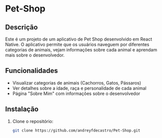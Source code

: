 # Pet-Shop

## Descrição

Este é um projeto de um aplicativo de Pet Shop desenvolvido em React Native. O aplicativo permite que os usuários naveguem por diferentes categorias de animais, vejam informações sobre cada animal e aprendam mais sobre o desenvolvedor.

## Funcionalidades

- Visualizar categorias de animais (Cachorros, Gatos, Pássaros)
- Ver detalhes sobre a idade, raça e personalidade de cada animal
- Página "Sobre Mim" com informações sobre o desenvolvedor

## Instalação

1. Clone o repositório:
   ```sh
   git clone https://github.com/andreyfdecastro/Pet-Shop.git